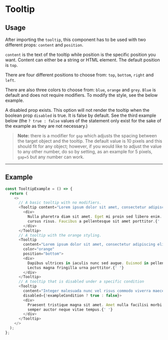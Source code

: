 # Tooltip

## Usage

After importing the `tooltip`, this component has to be used with two different props: `content` and `position`.

`content` is the text of the tooltip while position is the specific position you want. Content can either be a string or HTML element. The default position is `top`.

There are four different positions to choose from: `top`, `bottom`, `right` and `left`.

There are also three colors to choose from: `blue`, `orange` and `grey`. `Blue` is default and does not require modifiers. To modify the style, see the below example.

A disabled prop exists. This option will not render the tooltip when the boolean prop `disabled` is true. It is false by default. See the third example below (the `? true : false` values of the statement only exist for the sake of the example as they are not necessary.)

> **Note:**
> there is a modifier for `gap` which adjusts the spacing between the target object and the tooltip. The default value is 10 pixels and this should fit for any object; however, if you would like to adjust the value to any other number, do so by setting, as an example for 5 pixels, `gap=5` but any number can work.

---

## Example

```js
const TooltipExample = () => {
  return (
    <>
      // A basic tooltip with no modifiers.
      <Tooltip content="Lorem ipsum dolor sit amet, consectetur adipiscing elit.">
        <div>
          Nulla pharetra diam sit amet. Eget mi proin sed libero enim. Neque aliquam vestibulum morbi blandit
          cursus risus. Faucibus a pellentesque sit amet porttitor.{' '}
        </div>
      </Tooltip>
      // A tooltip with the orange styling.
      <Tooltip
        content="Lorem ipsum dolor sit amet, consectetur adipiscing elit."
        color="orange"
        position="bottom">
        <div>
          Dapibus ultrices in iaculis nunc sed augue. Euismod in pellentesque massa placerat duis ultricies.
          Lectus magna fringilla urna porttitor.{' '}
        </div>
      </Tooltip>
      // A tooltip that is disabled under a specific condition
      <Tooltip
        content="Integer malesuada nunc vel risus commodo viverra maecenas accumsan lacus."
        disabled={!exampleCondition ? true : false}>
        <div>
          Praesent tristique magna sit amet. Amet nulla facilisi morbi tempus iaculis urna id volutpat. Cras
          semper auctor neque vitae tempus.{' '}
        </div>
      </Tooltip>
    </>
  );
};
```
